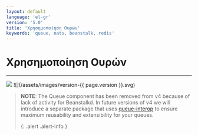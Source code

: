 ```yaml
---
layout: default
language: 'el-gr'
version: '5.0'
title: 'Χρησημοποίηση Ουρών'
keywords: 'queue, nats, beanstalk, redis'
---
```


# Χρησημοποίηση Ουρών
- - -
![](/assets/images/document-status-stable-success.svg) ![](/assets/images/version-{{ page.version }}.svg)

> **NOTE**: The Queue component has been removed from v4 because of lack of activity for Beanstalkd. In future versions of v4 we will introduce a separate package that uses [queue-interop](https://github.com/queue-interop) to ensure maximum reusability and extensibility for your queues. 
> 
> {: .alert .alert-info }
